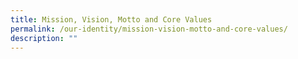 ```yaml
---
title: Mission, Vision, Motto and Core Values
permalink: /our-identity/mission-vision-motto-and-core-values/
description: ""
---
```

